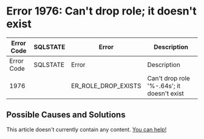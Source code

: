 
# Error 1976: Can't drop role; it doesn't exist


| Error Code | SQLSTATE | Error | Description |
| --- | --- | --- | --- |
| Error Code | SQLSTATE | Error | Description |
| 1976 |  | ER_ROLE_DROP_EXISTS | Can't drop role '%-.64s'; it doesn't exist |




## Possible Causes and Solutions


This article doesn't currently contain any content. [You can help!](/en/writing-and-editing-knowledge-base-articles/)

